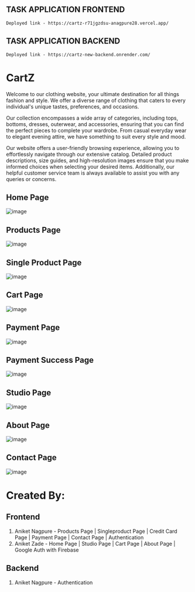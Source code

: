 ## TASK APPLICATION FRONTEND

    Deployed link - https://cartz-r71jgzdsu-anagpure28.vercel.app/

## TASK APPLICATION BACKEND

    Deployed link - https://cartz-new-backend.onrender.com/

# CartZ

Welcome to our clothing website, your ultimate destination for all things fashion and style. We offer a diverse range of clothing that caters to every individual's unique tastes, preferences, and occasions.

Our collection encompasses a wide array of categories, including tops, bottoms, dresses, outerwear, and accessories, ensuring that you can find the perfect pieces to complete your wardrobe. From casual everyday wear to elegant evening attire, we have something to suit every style and mood.

Our website offers a user-friendly browsing experience, allowing you to effortlessly navigate through our extensive catalog. Detailed product descriptions, size guides, and high-resolution images ensure that you make informed choices when selecting your desired items. Additionally, our helpful customer service team is always available to assist you with any queries or concerns.

## Home Page
![image](https://github.com/anagpure28/CartZ/assets/92313981/6a32e9c4-5aad-400e-817f-5f301da8cd57)

## Products Page
![image](https://github.com/anagpure28/CartZ/assets/92313981/9bced11d-9468-4e97-aed3-5a04d3f7bfb6)

## Single Product Page
![image](https://github.com/anagpure28/CartZ/assets/92313981/38a52a50-b23b-4b7f-89b3-be317cf02edb)

## Cart Page
![image](https://github.com/anagpure28/CartZ/assets/92313981/61395658-89a4-45be-a628-8aa568269ec9)

## Payment Page
![image](https://github.com/anagpure28/CartZ/assets/92313981/015f2c42-3b8f-4e28-b2a1-f3d74d179461)

## Payment Success Page
![image](https://github.com/anagpure28/CartZ/assets/92313981/29a36788-00a6-44f4-91ec-5fdc9f326363)

## Studio Page
![image](https://github.com/anagpure28/CartZ/assets/92313981/912e0351-9b71-4314-8134-5914667042c7)

## About Page
![image](https://github.com/anagpure28/CartZ/assets/92313981/041c8fcf-f1f3-442c-835d-55ff98b97738)

## Contact Page
![image](https://github.com/anagpure28/CartZ/assets/92313981/4903b265-e337-484b-8da5-c5fd6ebb6410)

# Created By:
## Frontend
1. Aniket Nagpure - Products Page | Singleproduct Page | Credit Card Page | Payment Page | Contact Page | Authentication
2. Aniket Zade - Home Page | Studio Page | Cart Page | About Page | Google Auth with Firebase

## Backend
1. Aniket Nagpure - Authentication
